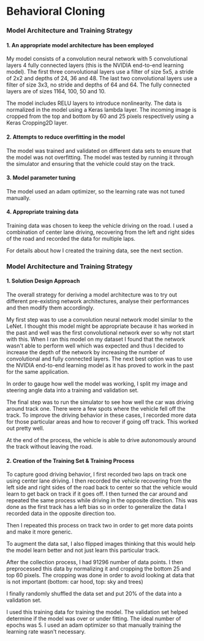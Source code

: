 # **Behavioral Cloning**

### Model Architecture and Training Strategy

#### 1. An appropriate model architecture has been employed

My model consists of a convolution neural network with 5 convolutional layers 4 fully connected layers (this is the NVIDIA end-to-end learning model). The first three convolutional layers use a filter of size 5x5, a stride of 2x2 and depths of 24, 36 and 48. The last two convolutional layers use a filter of size 3x3, no stride and depths of 64 and 64. The fully connected layers are of sizes 1164, 100, 50 and 10. 

The model includes RELU layers to introduce nonlinearity. The data is normalized in the model using a Keras lambda layer. The incoming image is cropped from the top and bottom by 60 and 25 pixels respectively using a Keras Cropping2D layer.

#### 2. Attempts to reduce overfitting in the model

The model was trained and validated on different data sets to ensure that the model was not overfitting. The model was tested by running it through the simulator and ensuring that the vehicle could stay on the track.

#### 3. Model parameter tuning

The model used an adam optimizer, so the learning rate was not tuned manually.

#### 4. Appropriate training data

Training data was chosen to keep the vehicle driving on the road. I used a combination of center lane driving, recovering from the left and right sides of the road and recorded the data for multiple laps.

For details about how I created the training data, see the next section. 

### Model Architecture and Training Strategy

#### 1. Solution Design Approach

The overall strategy for deriving a model architecture was to try out different pre-existing network architectures, analyse their performances and then modify them accordingly.

My first step was to use a convolution neural network model similar to the LeNet. I thought this model might be appropriate because it has worked in the past and well was the first convolutional network ever so why not start with this. When I ran this model on my dataset I found that the network wasn't able to perform well which was expected and thus I decided to increase the depth of the network by increasing the number of convolutional and fully connected layers. The next best option was to use the NVIDIA end-to-end learning model as it has proved to work in the past for the same application.

In order to gauge how well the model was working, I split my image and steering angle data into a training and validation set. 

The final step was to run the simulator to see how well the car was driving around track one. There were a few spots where the vehicle fell off the track. To improve the driving behavior in these cases, I recorded more data for those particular areas and how to recover if going off track. This worked out pretty well.

At the end of the process, the vehicle is able to drive autonomously around the track without leaving the road.

#### 2. Creation of the Training Set & Training Process

To capture good driving behavior, I first recorded two laps on track one using center lane driving. I then recorded the vehicle recovering from the left side and right sides of the road back to center so that the vehicle would learn to get back on track if it goes off. I then turned the car around and repeated the same process while driving in the opposite direction. This was done as the first track has a left bias so in order to generalize the data I recorded data in the opposite direction too.

Then I repeated this process on track two in order to get more data points and make it more generic.

To augment the data sat, I also flipped images thinking that this would help the model learn better and not just learn this particular track.

After the collection process, I had 91296 number of data points. I then preprocessed this data by normalizing it and cropping the bottom 25 and top 60 pixels. The cropping was done in order to avoid looking at data that is not important (bottom: car hood, top: sky and trees)

I finally randomly shuffled the data set and put 20% of the data into a validation set. 

I used this training data for training the model. The validation set helped determine if the model was over or under fitting. The ideal number of epochs was 5. I used an adam optimizer so that manually training the learning rate wasn't necessary.
